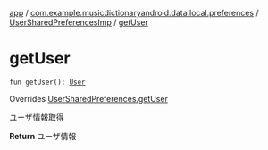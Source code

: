 [app](../../index.md) / [com.example.musicdictionaryandroid.data.local.preferences](../index.md) / [UserSharedPreferencesImp](index.md) / [getUser](./get-user.md)

# getUser

`fun getUser(): `[`User`](../../com.example.musicdictionaryandroid.domain.model.entity/-user/index.md)

Overrides [UserSharedPreferences.getUser](../-user-shared-preferences/get-user.md)

ユーザ情報取得

**Return**
ユーザ情報

